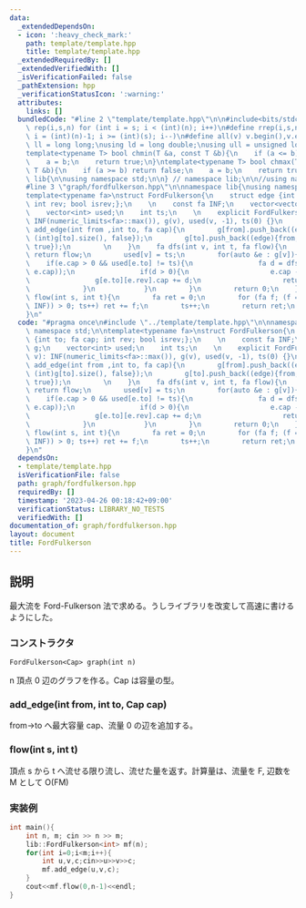 ```yaml
---
data:
  _extendedDependsOn:
  - icon: ':heavy_check_mark:'
    path: template/template.hpp
    title: template/template.hpp
  _extendedRequiredBy: []
  _extendedVerifiedWith: []
  _isVerificationFailed: false
  _pathExtension: hpp
  _verificationStatusIcon: ':warning:'
  attributes:
    links: []
  bundledCode: "#line 2 \"template/template.hpp\"\n\n#include<bits/stdc++.h>\n\n#define\
    \ rep(i,s,n) for (int i = s; i < (int)(n); i++)\n#define rrep(i,s,n) for (int\
    \ i = (int)(n)-1; i >= (int)(s); i--)\n#define all(v) v.begin(),v.end()\n\nusing\
    \ ll = long long;\nusing ld = long double;\nusing ull = unsigned long long;\n\n\
    template<typename T> bool chmin(T &a, const T &b){\n    if (a <= b) return false;\n\
    \    a = b;\n    return true;\n}\ntemplate<typename T> bool chmax(T &a, const\
    \ T &b){\n    if (a >= b) return false;\n    a = b;\n    return true;\n}\n\nnamespace\
    \ lib{\n\nusing namespace std;\n\n} // namespace lib;\n\n//using namespace lib;\n\
    #line 3 \"graph/fordfulkerson.hpp\"\n\nnamespace lib{\nusing namespace std;\n\n\
    template<typename fa>\nstruct FordFulkerson{\n    struct edge {int to; fa cap;\
    \ int rev; bool isrev;};\n    \n    const fa INF;\n    vector<vector<edge>> g;\n\
    \    vector<int> used;\n    int ts;\n    \n    explicit FordFulkerson(int v):\
    \ INF(numeric_limits<fa>::max()), g(v), used(v, -1), ts(0) {}\n    \n    void\
    \ add_edge(int from ,int to, fa cap){\n        g[from].push_back((edge){to, cap,\
    \ (int)g[to].size(), false});\n        g[to].push_back((edge){from, 0, (int)g[from].size()-1,\
    \ true});\n        \n    }\n    fa dfs(int v, int t, fa flow){\n        if (v==t)\
    \ return flow;\n        used[v] = ts;\n        for(auto &e : g[v]){\n        \
    \    if(e.cap > 0 && used[e.to] != ts){\n                fa d = dfs(e.to, t, min(flow,\
    \ e.cap));\n                if(d > 0){\n                    e.cap -= d;\n    \
    \                g[e.to][e.rev].cap += d;\n                    return d;\n   \
    \             }\n            }\n        }\n        return 0;\n    }\n\n    fa\
    \ flow(int s, int t){\n        fa ret = 0;\n        for (fa f; (f = dfs(s, t,\
    \ INF)) > 0; ts++) ret += f;\n        ts++;\n        return ret;\n    }\n};\n\n\
    }\n"
  code: "#pragma once\n#include \"../template/template.hpp\"\n\nnamespace lib{\nusing\
    \ namespace std;\n\ntemplate<typename fa>\nstruct FordFulkerson{\n    struct edge\
    \ {int to; fa cap; int rev; bool isrev;};\n    \n    const fa INF;\n    vector<vector<edge>>\
    \ g;\n    vector<int> used;\n    int ts;\n    \n    explicit FordFulkerson(int\
    \ v): INF(numeric_limits<fa>::max()), g(v), used(v, -1), ts(0) {}\n    \n    void\
    \ add_edge(int from ,int to, fa cap){\n        g[from].push_back((edge){to, cap,\
    \ (int)g[to].size(), false});\n        g[to].push_back((edge){from, 0, (int)g[from].size()-1,\
    \ true});\n        \n    }\n    fa dfs(int v, int t, fa flow){\n        if (v==t)\
    \ return flow;\n        used[v] = ts;\n        for(auto &e : g[v]){\n        \
    \    if(e.cap > 0 && used[e.to] != ts){\n                fa d = dfs(e.to, t, min(flow,\
    \ e.cap));\n                if(d > 0){\n                    e.cap -= d;\n    \
    \                g[e.to][e.rev].cap += d;\n                    return d;\n   \
    \             }\n            }\n        }\n        return 0;\n    }\n\n    fa\
    \ flow(int s, int t){\n        fa ret = 0;\n        for (fa f; (f = dfs(s, t,\
    \ INF)) > 0; ts++) ret += f;\n        ts++;\n        return ret;\n    }\n};\n\n\
    }\n"
  dependsOn:
  - template/template.hpp
  isVerificationFile: false
  path: graph/fordfulkerson.hpp
  requiredBy: []
  timestamp: '2023-04-26 00:18:42+09:00'
  verificationStatus: LIBRARY_NO_TESTS
  verifiedWith: []
documentation_of: graph/fordfulkerson.hpp
layout: document
title: FordFulkerson
---
```


## 説明

最大流を Ford-Fulkerson 法で求める。うしライブラリを改変して高速に書けるようにした。

### コンストラクタ

`FordFulkerson<Cap> graph(int n)`

n 頂点 0 辺のグラフを作る。Cap は容量の型。

### add_edge(int from, int to, Cap cap)

from→to へ最大容量 cap、流量 0 の辺を追加する。

### flow(int s, int t)

頂点 s から t へ流せる限り流し、流せた量を返す。計算量は、流量を F, 辺数を M として O(FM)

### 実装例

```cpp
int main(){
	int n, m; cin >> n >> m;
	lib::FordFulkerson<int> mf(n);
	for(int i=0;i<m;i++){
		int u,v,c;cin>>u>>v>>c;
		mf.add_edge(u,v,c);
	}
	cout<<mf.flow(0,n-1)<<endl;
}
```